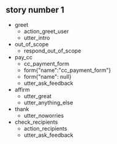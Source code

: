 ## story number 1
* greet
    - action_greet_user
    - utter_intro
* out_of_scope
    - respond_out_of_scope
* pay_cc
    - cc_payment_form
    - form{"name":"cc_payment_form"}
    - form{"name": null}
    - utter_ask_feedback
* affirm
    - utter_great
    - utter_anything_else
* thank
    - utter_noworries
* check_recipients
    - action_recipients
    - utter_ask_feedback


